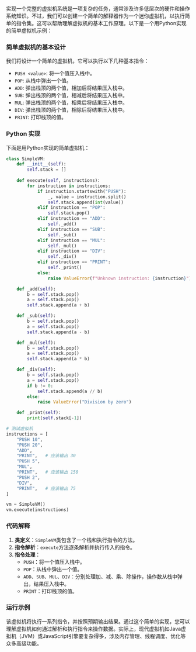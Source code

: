 实现一个完整的虚拟机系统是一项复杂的任务，通常涉及许多低层次的硬件和操作系统知识。不过，我们可以创建一个简单的解释器作为一个迷你虚拟机，以执行简单的指令集。这可以帮助理解虚拟机的基本工作原理。以下是一个用Python实现的简单虚拟机示例：

### 简单虚拟机的基本设计
我们将设计一个简单的虚拟机，它可以执行以下几种基本指令：
- `PUSH <value>`: 将一个值压入栈中。
- `POP`: 从栈中弹出一个值。
- `ADD`: 弹出栈顶的两个值，相加后将结果压入栈中。
- `SUB`: 弹出栈顶的两个值，相减后将结果压入栈中。
- `MUL`: 弹出栈顶的两个值，相乘后将结果压入栈中。
- `DIV`: 弹出栈顶的两个值，相除后将结果压入栈中。
- `PRINT`: 打印栈顶的值。

### Python 实现
下面是用Python实现的简单虚拟机：

```python
class SimpleVM:
    def __init__(self):
        self.stack = []
    
    def execute(self, instructions):
        for instruction in instructions:
            if instruction.startswith("PUSH"):
                _, value = instruction.split()
                self.stack.append(int(value))
            elif instruction == "POP":
                self.stack.pop()
            elif instruction == "ADD":
                self._add()
            elif instruction == "SUB":
                self._sub()
            elif instruction == "MUL":
                self._mul()
            elif instruction == "DIV":
                self._div()
            elif instruction == "PRINT":
                self._print()
            else:
                raise ValueError(f"Unknown instruction: {instruction}")

    def _add(self):
        b = self.stack.pop()
        a = self.stack.pop()
        self.stack.append(a + b)

    def _sub(self):
        b = self.stack.pop()
        a = self.stack.pop()
        self.stack.append(a - b)

    def _mul(self):
        b = self.stack.pop()
        a = self.stack.pop()
        self.stack.append(a * b)

    def _div(self):
        b = self.stack.pop()
        a = self.stack.pop()
        if b != 0:
            self.stack.append(a // b)
        else:
            raise ValueError("Division by zero")

    def _print(self):
        print(self.stack[-1])

# 测试虚拟机
instructions = [
    "PUSH 10",
    "PUSH 20",
    "ADD",
    "PRINT",   # 应该输出 30
    "PUSH 5",
    "MUL",
    "PRINT",   # 应该输出 150
    "PUSH 2",
    "DIV",
    "PRINT",   # 应该输出 75
]

vm = SimpleVM()
vm.execute(instructions)
```

### 代码解释
1. **类定义**：`SimpleVM`类包含了一个栈和执行指令的方法。
2. **指令解析**：`execute`方法逐条解析并执行传入的指令。
3. **指令处理**：
    - `PUSH`：将一个值压入栈中。
    - `POP`：从栈中弹出一个值。
    - `ADD`、`SUB`、`MUL`、`DIV`：分别处理加、减、乘、除操作，操作数从栈中弹出，结果压入栈中。
    - `PRINT`：打印栈顶的值。

### 运行示例
该虚拟机将执行一系列指令，并按照预期输出结果。通过这个简单的实现，您可以理解虚拟机如何通过解析和执行指令来操作数据。实际上，现代虚拟机如Java虚拟机（JVM）或JavaScript引擎要复杂得多，涉及内存管理、线程调度、优化等众多高级功能。